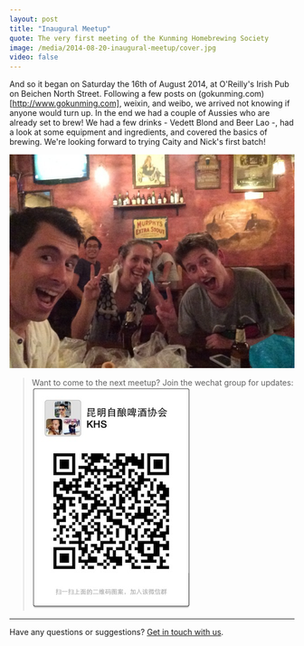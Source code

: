 ```yaml
---
layout: post
title: "Inaugural Meetup"
quote: The very first meeting of the Kunming Homebrewing Society
image: /media/2014-08-20-inaugural-meetup/cover.jpg
video: false
---
```


And so it began on Saturday the 16th of August 2014, at O'Reilly's Irish Pub on Beichen North Street. Following a few posts on (gokunming.com)[http://www.gokunming.com], weixin, and weibo, we arrived not knowing if anyone would turn up. In the end we had a couple of Aussies who are already set to brew! We had a few drinks - Vedett Blond and Beer Lao -, had a look at some equipment and ingredients, and covered the basics of brewing. We're looking forward to trying Caity and Nick's first batch!

![From left to right: Darryl, Caity, and Nick](/media/2014-08-20-inaugural-meetup/darryl-caity-nick.jpg)

> Want to come to the next meetup? Join the wechat group for updates:
![KHS Wechat Group QR Code](/media/2014-08-20-inaugural-meetup/qr-code.jpg)

-----
Have any questions or suggestions? [Get in touch with us](mailto:hello@kunmingbeer.org).